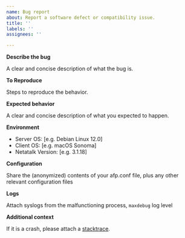 ```yaml
---
name: Bug report
about: Report a software defect or compatibility issue.
title: ''
labels: ''
assignees: ''

---
```


**Describe the bug**

A clear and concise description of what the bug is.

**To Reproduce**

Steps to reproduce the behavior.

**Expected behavior**

A clear and concise description of what you expected to happen.

**Environment**

- Server OS: [e.g. Debian Linux 12.0]
- Client OS: [e.g. macOS Sonoma]
- Netatalk Version: [e.g. 3.1.18]

**Configuration**

Share the (anonymized) contents of your afp.conf file,
plus any other relevant configuration files

**Logs**

Attach syslogs from the malfunctioning process, `maxdebug` log level

**Additional context**

If it is a crash, please attach a [stacktrace](https://github.com/Netatalk/netatalk/wiki/Using-GDB-to-Analyze-a-Crash).
